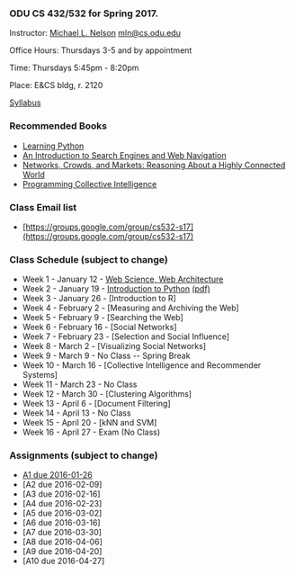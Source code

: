 ### ODU CS 432/532 for Spring 2017.
Instructor: [Michael L. Nelson](http://www.cs.odu.edu/~mln/) <mln@cs.odu.edu> 

Office Hours: Thursdays 3-5 and by appointment

Time: Thursdays 5:45pm - 8:20pm

Place: E&CS bldg, r. 2120

[Syllabus](https://raw.githubusercontent.com/phonedude/cs532-s17/master/syllabus.txt)

### Recommended Books
* [Learning Python](http://shop.oreilly.com/product/9780596158071.do)
* [An Introduction to Search Engines and Web Navigation](http://www.wiley.com/WileyCDA/WileyTitle/productCd-047052684X.html)
* [Networks, Crowds, and Markets: Reasoning About a Highly Connected World ](http://www.cs.cornell.edu/home/kleinber/networks-book/)
* [Programming Collective Intelligence ](http://shop.oreilly.com/product/9780596529321.do)

### Class Email list
* [https://groups.google.com/group/cs532-s17](https://groups.google.com/group/cs532-s17)

### Class Schedule (subject to change)
* Week 1 - January 12 - [Web Science, Web Architecture](https://raw.githubusercontent.com/phonedude/cs532-s17/master/slides/week-01-intro.ppt)
* Week 2 - January 19 - [Introduction to Python](https://raw.githubusercontent.com/phonedude/cs532-s17/master/slides/week-02-python.pptx) [(pdf)](https://raw.githubusercontent.com/phonedude/cs532-s17/master/slides/week-02-python.pdf) 
* Week 3 - January 26 - [Introduction to R] 
* Week 4 - February 2 - [Measuring and Archiving the Web]
* Week 5 - February 9 - [Searching the Web]
* Week 6 - February 16 - [Social Networks]
* Week 7 - February 23 - [Selection and Social Influence]
* Week 8 - March 2 - [Visualizing Social Networks]
* Week 9 - March 9 - No Class -- Spring Break
* Week 10 - March 16 - [Collective Intelligence and Recommender Systems]
* Week 11 - March 23 - No Class
* Week 12 - March 30 - [Clustering Algorithms]
* Week 13 - April 6 - [Document Filtering]
* Week 14 - April 13 - No Class
* Week 15 - April 20 - [kNN and SVM] 
* Week 16 - April 27 - Exam (No Class)

### Assignments (subject to change)
* [A1 due 2016-01-26](https://raw.githubusercontent.com/phonedude/cs532-s17/master/assignments/a1.txt)
* [A2 due 2016-02-09] 
* [A3 due 2016-02-16] 
* [A4 due 2016-02-23] 
* [A5 due 2016-03-02] 
* [A6 due 2016-03-16] 
* [A7 due 2016-03-30] 
* [A8 due 2016-04-06] 
* [A9 due 2016-04-20]
* [A10 due 2016-04-27] 
